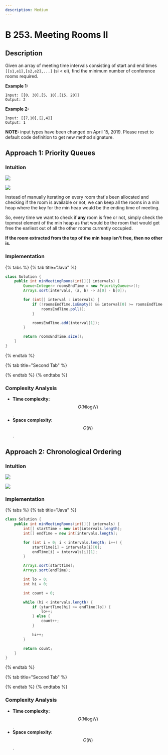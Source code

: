 ```yaml
---
description: Medium
---
```


# B 253. Meeting Rooms II

## Description

Given an array of meeting time intervals consisting of start and end times `[[s1,e1],[s2,e2],...]` \(si &lt; ei\), find the minimum number of conference rooms required.

**Example 1:**

```text
Input: [[0, 30],[5, 10],[15, 20]]
Output: 2
```

**Example 2:**

```text
Input: [[7,10],[2,4]]
Output: 1
```

**NOTE:** input types have been changed on April 15, 2019. Please reset to default code definition to get new method signature.

## Approach 1: Priority Queues

### Intuition

![](../../../.gitbook/assets/image%20%28195%29.png)

![](../../../.gitbook/assets/image%20%28198%29.png)

Instead of manually iterating on every room that's been allocated and checking if the room is available or not, we can keep all the rooms in a min heap where the key for the min heap would be the ending time of meeting.

So, every time we want to check if **any** room is free or not, simply check the topmost element of the min heap as that would be the room that would get free the earliest out of all the other rooms currently occupied.

**If the room extracted from the top of the min heap isn't free, then no other is.**

### Implementation

{% tabs %}
{% tab title="Java" %}
```java
class Solution {
    public int minMeetingRooms(int[][] intervals) {
        Queue<Integer> roomsEndTime = new PriorityQueue<>();
        Arrays.sort(intervals, (a, b) -> a[0] - b[0]);

        for (int[] interval : intervals) {
            if (!roomsEndTime.isEmpty() && interval[0] >= roomsEndTime.peek()) {
                roomsEndTime.poll();
            }

            roomsEndTime.add(interval[1]);
        }

        return roomsEndTime.size();
    }
}
```
{% endtab %}

{% tab title="Second Tab" %}

{% endtab %}
{% endtabs %}

### Complexity Analysis

* **Time complexity:** $$O(N\log{N})$$.
* **Space complexity:** $$O(N)$$.

## Approach 2: Chronological Ordering

### Intuition

![](../../../.gitbook/assets/image%20%28196%29.png)

![](../../../.gitbook/assets/image%20%28197%29.png)

### Implementation

{% tabs %}
{% tab title="Java" %}
```java
class Solution {
    public int minMeetingRooms(int[][] intervals) {
        int[] startTime = new int[intervals.length];
        int[] endTime = new int[intervals.length];

        for (int i = 0; i < intervals.length; i++) {
            startTime[i] = intervals[i][0];
            endTime[i] = intervals[i][1];
        }

        Arrays.sort(startTime);
        Arrays.sort(endTime);

        int lo = 0;
        int hi = 0;

        int count = 0;

        while (hi < intervals.length) {
            if (startTime[hi] >= endTime[lo]) {
                lo++;
            } else {
                count++;
            }

            hi++;
        }

        return count;
    }
}
```
{% endtab %}

{% tab title="Second Tab" %}

{% endtab %}
{% endtabs %}

### Complexity Analysis

* **Time complexity:** $$O(N\log{N})$$.
* **Space complexity:** $$O(N)$$.

